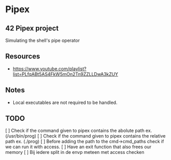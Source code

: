 # Pipex
## 42 Pipex project

Simulating the shell's pipe operator


## Resources
* https://www.youtube.com/playlist?list=PLfqABt5AS4FkW5mOn2Tn9ZZLLDwA3kZUY


## Notes
* Local executables are not required to be handled.


## TODO
[ ] Check if the command given to pipex contains the abolute path ex. (/usr/bin/prog)
[ ] Check if the command given to pipex contains the relative path ex. (./prog)
[ ] Before adding the path to the cmd->cmd_paths check if we can run it with access.
[ ] Have an exit function that also frees our memory 
[ ] Bij iedere split in de envp meteen met access checken
